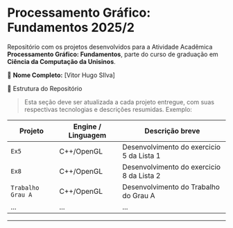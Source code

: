 # Processamento Gráfico: Fundamentos 2025/2

Repositório com os projetos desenvolvidos para a Atividade Acadêmica **Processamento Gráfico: Fundamentos**, parte do curso de graduação em **Ciência da Computação da Unisinos**.

👤 **Nome Completo:** [Vitor Hugo SIlva]

📂 Estrutura do Repositório

> Esta seção deve ser atualizada a cada projeto entregue, com suas respectivas tecnologias e descrições resumidas. Exemplo:

| Projeto                 | Engine / Linguagem | Descrição breve                             |
| ----------------------- | ------------------ | ------------------------------------------- |
| `Ex5`                   | C++/OpenGL         | Desenvolvimento do exercicio 5 da Lista 1   |
| `Ex8`                   | C++/OpenGL         | Desenvolvimento do exercicio 8 da Lista 2   |
| `Trabalho Grau A`       | C++/OpenGL         | Desenvolvimento do Trabalho do Grau A       |
| ...                     | ...                | ...                                         |
---
